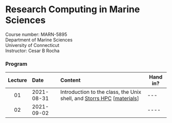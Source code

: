 # Research Computing in Marine Sciences
Course number: MARN-5895</br>
Department of Marine Sciences</br>
University of Connecticut</br>
Instructor: Cesar B Rocha

### Program
| Lecture | Date          | Content                              |     Hand in? |
|:----:|:-------------------|:-------------------------|--------------|
| 01     | 2021-08-31    | Introduction to the class, the Unix shell, and [Storrs HPC](https://hpc.uconn.edu) [[materials](./lessons/01/)]         |     ---      |
| 02 | 2021-09-02    |            |    ----     |
